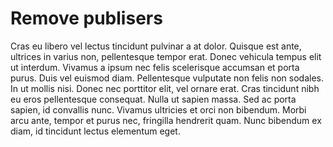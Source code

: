 # Remove publisers

Cras eu libero vel lectus tincidunt pulvinar a at dolor. Quisque est ante, ultrices in varius non, pellentesque tempor erat. Donec vehicula tempus elit ut interdum. Vivamus a ipsum nec felis scelerisque accumsan et porta purus. Duis vel euismod diam. Pellentesque vulputate non felis non sodales. In ut mollis nisi. Donec nec porttitor elit, vel ornare erat. Cras tincidunt nibh eu eros pellentesque consequat. Nulla ut sapien massa. Sed ac porta sapien, id convallis nunc. Vivamus ultricies et orci non bibendum. Morbi arcu ante, tempor et purus nec, fringilla hendrerit quam. Nunc bibendum ex diam, id tincidunt lectus elementum eget.